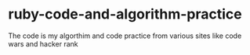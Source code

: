 # ruby-code-and-algorithm-practice
The code is my algorthim and code practice from various sites like code wars and hacker rank
